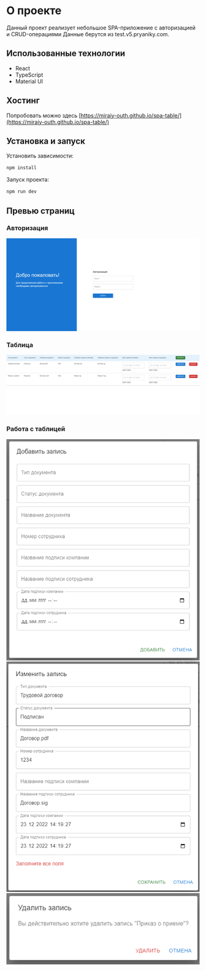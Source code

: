 # О проекте

Данный проект реализует небольшое SPA-приложение с авторизацией и CRUD-операциями
Данные берутся из test.v5.pryaniky.com. 

## Использованные технологии
- React
- TypeScript
- Material UI
## Хостинг
Попробовать можно здесь [https://miraiy-outh.github.io/spa-table/](https://miraiy-outh.github.io/spa-table/)

## Установка и запуск

Установить зависимости:
```bash
npm install
```
Запуск проекта:
```bash
npm run dev
```
## Превью страниц
### Авторизация
![Превью страницы авторизации](public/auth-preview.png)
### Таблица
![Превью страницы с таблицей](public/table-preview.png)
### Работа с таблицей
![Превью добавления](public/add-preview.png)
![Превью изменения](public/change-preview.png)
![Превью удаления](public/delete-preview.png)


